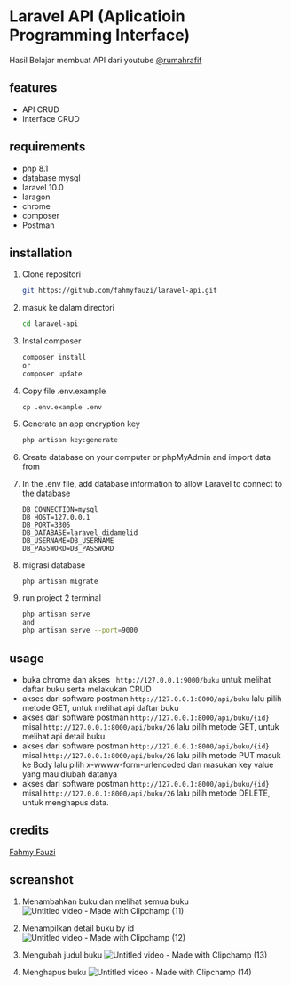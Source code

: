 # Laravel API (Aplicatioin Programming Interface)
Hasil Belajar membuat API dari youtube [@rumahrafif](https://www.youtube.com/watch?v=tv7tqf3AC7Y)

## features
- API CRUD
- Interface CRUD


## requirements
- php 8.1
- database mysql
- laravel 10.0
- laragon
- chrome
- composer
- Postman

## installation

1. Clone repositori
    ```sh
    git https://github.com/fahmyfauzi/laravel-api.git
    ```
2. masuk ke dalam directori
    ```sh
    cd laravel-api
    ```
3. Instal composer
    ```sh
    composer install
    or
    composer update
    ```
4. Copy file .env.example 
    ```
    cp .env.example .env
    ```
4. Generate an app encryption key

    ```sh
    php artisan key:generate
    ```
5. Create database on your computer or phpMyAdmin and import data from 
6. In the .env file, add database information to allow Laravel to connect to the database
    ```
    DB_CONNECTION=mysql
    DB_HOST=127.0.0.1
    DB_PORT=3306
    DB_DATABASE=laravel_didamelid
    DB_USERNAME=DB_USERNAME
    DB_PASSWORD=DB_PASSWORD
    ```
    
6. migrasi database
    ```
    php artisan migrate
    ```
    
7. run project 2 terminal
    ```sh
   php artisan serve
   and
   php artisan serve --port=9000
    ```


## usage
- buka chrome  dan akses ``` http://127.0.0.1:9000/buku``` untuk melihat daftar buku serta melakukan CRUD
- akses dari software postman ```http://127.0.0.1:8000/api/buku```  lalu pilih metode GET, untuk melihat api daftar buku
- akses dari software postman ```http://127.0.0.1:8000/api/buku/{id}``` misal ``` http://127.0.0.1:8000/api/buku/26 ``` lalu pilih metode GET, untuk melihat api detail buku
- akses dari software postman ```http://127.0.0.1:8000/api/buku/{id}``` misal ``` http://127.0.0.1:8000/api/buku/26 ``` lalu pilih metode PUT masuk ke Body lalu pilih x-wwww-form-urlencoded dan masukan key value yang mau diubah datanya
- akses dari software postman ```http://127.0.0.1:8000/api/buku/{id}``` misal ``` http://127.0.0.1:8000/api/buku/26 ``` lalu pilih metode DELETE, untuk menghapus data.


## credits

[Fahmy Fauzi ](https://github.com/fahmyfauzi)

## screanshot
1. Menambahkan buku dan melihat semua buku
    ![Untitled video - Made with Clipchamp (11)](https://github.com/fahmyfauzi/laravel-api/assets/58255031/95f3a021-b606-4353-9bef-f4542f4518b9)


2. Menampilkan detail buku by id
    ![Untitled video - Made with Clipchamp (12)](https://github.com/fahmyfauzi/laravel-api/assets/58255031/679dc582-9aa8-49dd-a577-37c5e8a1db1a)


3. Mengubah judul buku
   ![Untitled video - Made with Clipchamp (13)](https://github.com/fahmyfauzi/laravel-api/assets/58255031/dcd277a6-0d56-41e6-8043-d4aac9dc36ae)


5. Menghapus buku
   ![Untitled video - Made with Clipchamp (14)](https://github.com/fahmyfauzi/laravel-api/assets/58255031/51e6c473-563a-46ae-bc2c-32b66162fe9c)


